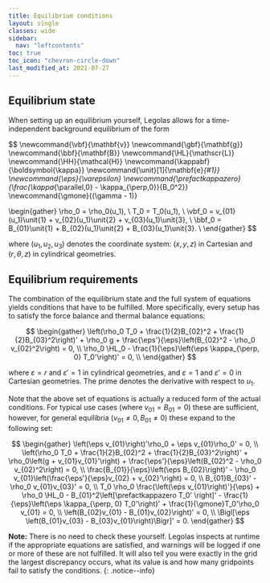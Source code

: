```yaml
---
title: Equilibrium conditions
layout: single
classes: wide
sidebar:
  nav: "leftcontents"
toc: true
toc_icon: "chevron-circle-down"
last_modified_at: 2021-07-27
---
```


## Equilibrium state

When setting up an equilibrium yourself, Legolas allows for a time-independent background equilibrium
of the form

$$
\newcommand{\vbf}{\mathbf{v}}
\newcommand{\gbf}{\mathbf{g}}
\newcommand{\bbf}{\mathbf{B}}
\newcommand{\HL}{\mathscr{L}}
\newcommand{\HH}{\mathcal{H}}
\newcommand{\kappabf}{\boldsymbol{\kappa}}
\newcommand{\unit}[1]{\mathbf{e}_{#1}}
\newcommand{\eps}{\varepsilon}
\newcommand{\prefactkappazero}{\frac{\kappa_{\parallel,0} - \kappa_{\perp,0}}{B_0^2}}
\newcommand{\gmone}{(\gamma - 1)}

\begin{gather}
    \rho_0 = \rho_0(u_1),		\\
    T_0 = T_0(u_1),			\\
    \vbf_0 = v_{01}(u_1)\unit{1} + v_{02}(u_1)\unit{2} + v_{03}(u_1)\unit{3},	\\
    \bbf_0 = B_{01}\unit{1} + B_{02}(u_1)\unit{2} + B_{03}(u_1)\unit{3}. \\
\end{gather}
$$

where $(u_1, u_2, u_3)$ denotes the coordinate system: $(x, y, z)$ in Cartesian and $(r, \theta, z)$ in cylindrical
geometries.

## Equilibrium requirements
The combination of the equilibrium state and the full system of equations yields conditions that have
to be fulfilled. More specifically, every setup has to satisfy the force balance and thermal balance equations:

$$
\begin{gather}
    \left(\rho_0 T_0 + \frac{1}{2}B_{02}^2 + \frac{1}{2}B_{03}^2\right)' + \rho_0 g + \frac{\eps'}{\eps}\left(B_{02}^2 - \rho_0 v_{02}^2\right) = 0, \\
    \rho_0 \HL_0 - \frac{1}{\eps}\left(\eps \kappa_{\perp, 0} T_0'\right)' = 0, \\
\end{gather}
$$

where $\varepsilon = r$ and $\varepsilon' = 1$ in cylindrical geometries, and $\varepsilon = 1$ and $\varepsilon' = 0$
in Cartesian geometries. The prime denotes the derivative with respect to $u_1$.

Note that the above set of equations is actually a reduced form of the actual conditions. For typical use cases (where $v_{01} = B_{01} = 0$) these
are sufficient, however, for general equilibria ($v_{01} \neq 0, B_{01} \neq 0$) these expand to the following set:

$$
\begin{gather}
    \left(\eps v_{01}\right)'\rho_0 + \eps v_{01}\rho_0' = 0, \\
    \left(\rho_0 T_0 + \frac{1}{2}B_{02}^2 + \frac{1}{2}B_{03}^2\right)' + \rho_0\left(g + v_{01}v_{01}'\right) + \frac{\eps'}{\eps}\left(B_{02}^2 - \rho_0 v_{02}^2\right) = 0, \\
    \frac{B_{01}}{\eps}\left(\eps B_{02}\right)' - \rho_0 v_{01}\left(\frac{\eps'}{\eps}v_{02} + v_{02}'\right) = 0, \\
    B_{01}B_{03}' - \rho_0 v_{01}v_{03}' = 0, \\
    T_0 \rho_0 \frac{\left(\eps v_{01}\right)'}{\eps} + \rho_0 \HL_0 - B_{01}^2\left[\prefactkappazero T_0' \right]'
        - \frac{1}{\eps}\left(\eps \kappa_{\perp, 0} T_0'\right)' + \frac{1}{\gmone}T_0'\rho_0 v_{01} = 0, \\
    \left(B_{02}v_{01} - B_{01}v_{02}\right)' = 0, \\
    \Bigl[\eps \left(B_{01}v_{03} - B_{03}v_{01}\right)\Bigr]' = 0.
\end{gather}
$$

<i class="fas fa-lightbulb" aria-hidden="true"></i>
**Note:** There is no need to check these yourself. Legolas inspects at runtime if the appropriate equations are satisfied,
and warnings will be logged if one or more of these are not fulfilled. It will also tell you were exactly in the grid the largest
discrepancy occurs, what its value is and how many gridpoints fail to satisfy the conditions.
{: .notice--info}
